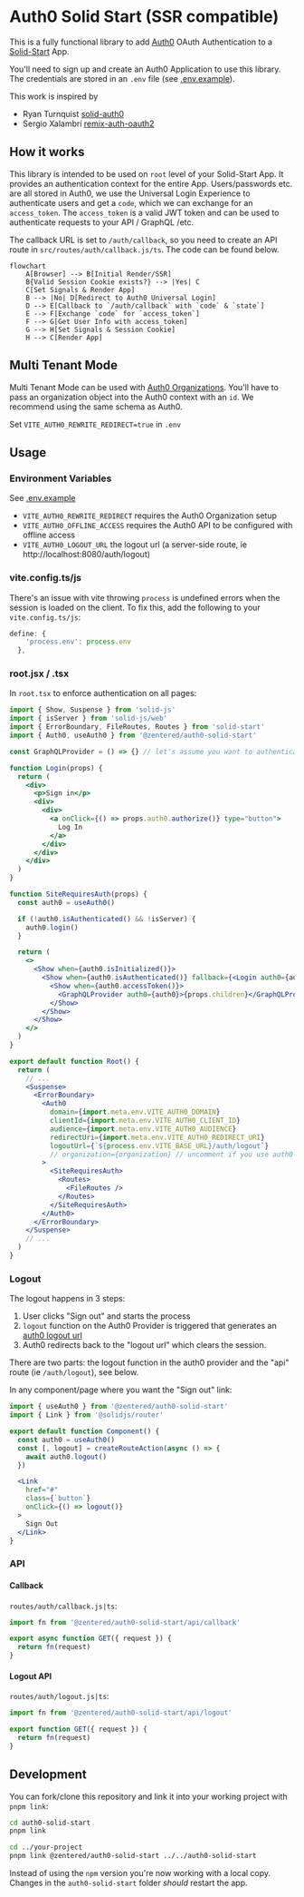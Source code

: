 # Auth0 Solid Start (SSR compatible)

This is a fully functional library to add [Auth0](https://auth0.com) OAuth
Authentication to a [Solid-Start](https://github.com/solidjs/solid-start) App.

You'll need to sign up and create an Auth0 Application to use this library. The
credentials are stored in an `.env` file (see [.env.example](./env.example)).

This work is inspired by

- Ryan Turnquist [solid-auth0](https://github.com/rturnq/solid-auth0)
- Sergio Xalambrí
  [remix-auth-oauth2](https://github.com/sergiodxa/remix-auth-oauth2)

## How it works

This library is intended to be used on `root` level of your Solid-Start App. It
provides an authentication context for the entire App. Users/passwords etc. are
all stored in Auth0, we use the Universal Login Experience to authenticate users
and get a `code`, which we can exchange for an `access_token`. The
`access_token` is a valid JWT token and can be used to authenticate requests to
your API / GraphQL /etc.

The callback URL is set to `/auth/callback`, so you need to create an API route
in `src/routes/auth/callback.js/ts`. The code can be found below.

```mermaid
flowchart
    A[Browser] --> B[Initial Render/SSR]
    B{Valid Session Cookie exists?} --> |Yes| C
    C[Set Signals & Render App]
    B --> |No| D[Redirect to Auth0 Universal Login]
    D --> E[Callback to `/auth/callback` with `code` & `state`]
    E --> F[Exchange `code` for `access_token`]
    F --> G[Get User Info with access_token]
    G --> H[Set Signals & Session Cookie]
    H --> C[Render App]

```

## Multi Tenant Mode

Multi Tenant Mode can be used with
[Auth0 Organizations](https://auth0.com/docs/manage-users/organizations). You'll
have to pass an organization object into the Auth0 context with an `id`. We
recommend using the same schema as Auth0.

Set `VITE_AUTH0_REWRITE_REDIRECT=true` in `.env`

## Usage

### Environment Variables

See [.env.example](./env.example)

- `VITE_AUTH0_REWRITE_REDIRECT` requires the Auth0 Organization setup
- `VITE_AUTH0_OFFLINE_ACCESS` requires the Auth0 API to be configured with
  offline access
- `VITE_AUTH0_LOGOUT_URL` the logout url (a server-side route, ie
  http://localhost:8080/auth/logout)

### vite.config.ts/js

There's an issue with vite throwing `process` is undefined errors when the
session is loaded on the client. To fix this, add the following to your
`vite.config.ts/js`:

```js
define: {
    'process.env': process.env
  },
```

### root.jsx / .tsx

In `root.tsx` to enforce authentication on all pages:

```jsx
import { Show, Suspense } from 'solid-js'
import { isServer } from 'solid-js/web'
import { ErrorBoundary, FileRoutes, Routes } from 'solid-start'
import { Auth0, useAuth0 } from '@zentered/auth0-solid-start'

const GraphQLProvider = () => {} // let's assume you want to authenticate graphql requests with your JWT

function Login(props) {
  return (
    <div>
      <p>Sign in</p>
      <div>
        <div>
          <a onClick={() => props.auth0.authorize()} type="button">
            Log In
          </a>
        </div>
      </div>
    </div>
  )
}

function SiteRequiresAuth(props) {
  const auth0 = useAuth0()

  if (!auth0.isAuthenticated() && !isServer) {
    auth0.login()
  }

  return (
    <>
      <Show when={auth0.isInitialized()}>
        <Show when={auth0.isAuthenticated()} fallback={<Login auth0={auth0} />}>
          <Show when={auth0.accessToken()}>
            <GraphQLProvider auth0={auth0}>{props.children}</GraphQLProvider>
          </Show>
        </Show>
      </Show>
    </>
  )
}

export default function Root() {
  return (
    // ...
    <Suspense>
      <ErrorBoundary>
        <Auth0
          domain={import.meta.env.VITE_AUTH0_DOMAIN}
          clientId={import.meta.env.VITE_AUTH0_CLIENT_ID}
          audience={import.meta.env.VITE_AUTH0_AUDIENCE}
          redirectUri={import.meta.env.VITE_AUTH0_REDIRECT_URI}
          logoutUrl={`${process.env.VITE_BASE_URL}/auth/logout`}
          // organization={organization} // uncomment if you use auth0 organizations
        >
          <SiteRequiresAuth>
            <Routes>
              <FileRoutes />
            </Routes>
          </SiteRequiresAuth>
        </Auth0>
      </ErrorBoundary>
    </Suspense>
    // ...
  )
}
```

### Logout

The logout happens in 3 steps:

1. User clicks "Sign out" and starts the process
2. `logout` function on the Auth0 Provider is triggered that generates an
   [auth0 logout url](https://auth0.com/docs/authenticate/login/logout/log-users-out-of-applications)
3. Auth0 redirects back to the "logout url" which clears the session.

There are two parts: the logout function in the auth0 provider and the "api"
route (ie `/auth/logout`), see below.

In any component/page where you want the "Sign out" link:

```jsx
import { useAuth0 } from '@zentered/auth0-solid-start'
import { Link } from '@solidjs/router'

export default function Component() {
  const auth0 = useAuth0()
  const [, logout] = createRouteAction(async () => {
    await auth0.logout()
  })

  <Link
    href="#"
    class={`button`}
    onClick={() => logout()}
  >
    Sign Out
  </Link>
}

```

### API

#### Callback

`routes/auth/callback.js|ts`:

```js
import fn from '@zentered/auth0-solid-start/api/callback'

export async function GET({ request }) {
  return fn(request)
}
```

#### Logout API

`routes/auth/logout.js|ts`:

```js
import fn from '@zentered/auth0-solid-start/api/logout'

export function GET({ request }) {
  return fn(request)
}
```

## Development

You can fork/clone this repository and link it into your working project with
`pnpm link`:

```bash
cd auth0-solid-start
pnpm link

cd ../your-project
pnpm link @zentered/auth0-solid-start ../../auth0-solid-start
```

Instead of using the `npm` version you're now working with a local copy. Changes
in the `auth0-solid-start` folder _should_ restart the app.
